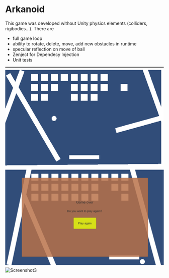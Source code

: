 # Arkanoid

This game was developed without Unity physics elements (colliders, rigibodies...).
There are
* full game loop
* ability to rotate, delete, move, add new obstacles in runtime
* specular reflection on move of ball
* Zenject for Dependecy Injection
* Unit tests

![Screenshot1](https://github.com/OlesiaPashko/Arkanoid/blob/main/Screenshots/Screenshot1.png)
![Screenshot2](https://github.com/OlesiaPashko/Arkanoid/blob/main/Screenshots/Screenshot2.png)
![Screenshot3](https://github.com/OlesiaPashko/Arkanoid/blob/main/Screenshots/Screenshot3.png)
